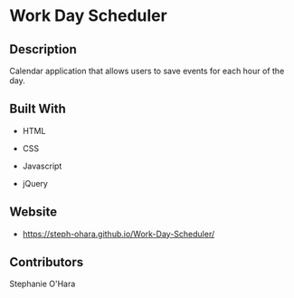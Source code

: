 # Work Day Scheduler


## Description

Calendar application that allows users to save events for each hour of the day.

## Built With

- HTML

- CSS

- Javascript

- jQuery

## Website

- https://steph-ohara.github.io/Work-Day-Scheduler/

## Contributors
Stephanie O'Hara
